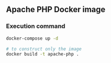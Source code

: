 Apache PHP Docker image
---

### Execution command
```bash
docker-compose up -d

# to construct only the image
docker build -t apache-php .
```